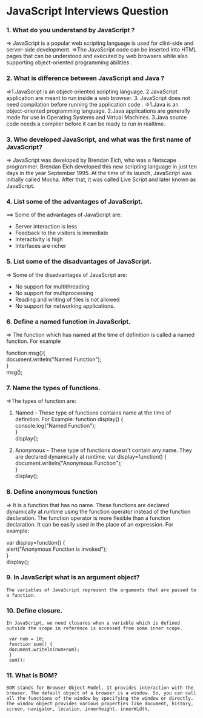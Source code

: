 # JavaScript Interviews Question

### 1. What do you understand by JavaScript ?

=> JavaScript is a popular web scripting language is used for clint-side and server-side development.
=>The JavaScript code can be inserted into HTML pages that can be understood and executed by web browsers while also supporting object-oriented programming abilities .

### 2. What is difference between JavaScript and Java ?

=>1.JavaScript is an object-oriented scripting language.
2.JavaScript application are meant to run inside a web browser. 3. JavaScript does not need compilation before running the application code .
=>1.Java is an object-oriented programming language.
2.Java applications are generally made for use in Operating Systems and Virtual Machines.
3.Java source code needs a compiler before it can be ready to run in realtime.

### 3. Who developed JavaScript, and what was the first name of JavaScript?

=> JavaScript was developed by Brendan Eich, who was a Netscape programmer. Brendan Eich developed this new scripting language in just ten days in the year September 1995. At the time of its launch, JavaScript was initially called Mocha. After that, it was called Live Script and later known as JavaScript.

### 4. List some of the advantages of JavaScript.

==> Some of the advantages of JavaScript are:

- Server interaction is less
- Feedback to the visitors is immediate
- Interactivity is high
- Interfaces are richer

### 5. List some of the disadvantages of JavaScript.

=> Some of the disadvantages of JavaScript are:

- No support for multithreading
- No support for multiprocessing
- Reading and writing of files is not allowed
- No support for networking applications.

### 6. Define a named function in JavaScript.

=> The function which has named at the time of definition is called a named function. For example

function msg(){  
 document.writeln("Named Function");  
}  
msg();

### 7. Name the types of functions.

=>The types of function are:

1. Named - These type of functions contains name at the time of definition. For Example:
   function display() {  
    console.log("Named Function");  
   }  
   display();

2. Anonymous - These type of functions doesn't contain any name. They are declared dynamically at runtime.
   var display=function() {  
    document.writeln("Anonymous Function");  
   }  
   display();

### 8. Define anonymous function

=> It is a function that has no name. These functions are declared dynamically at runtime using the function operator instead of the function declaration. The function operator is more flexible than a function declaration. It can be easily used in the place of an expression. For example:

var display=function() {  
 alert("Anonymous Function is invoked");  
}  
display();

### 9. In JavaScript what is an argument object?

    The variables of JavaScript represent the arguments that are passed to a function.

### 10. Define closure.

    In JavaScript, we need closures when a variable which is defined outside the scope in reference is accessed from some inner scope.

     var num = 10;
     function sum() {
     document.writeln(num+num);
     }
     sum();

### 11. What is BOM?

    BOM stands for Browser Object Model. It provides interaction with the browser. The default object of a browser is a window. So, you can call all the functions of the window by specifying the window or directly. The window object provides various properties like document, history, screen, navigator, location, innerHeight, innerWidth,

